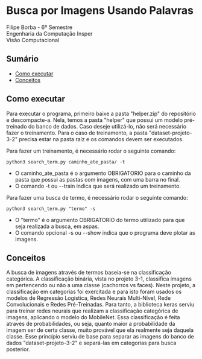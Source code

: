 # Busca por Imagens Usando Palavras
Filipe Borba - 6º Semestre<br>
Engenharia da Computação Insper<br>
Visão Computacional<br>

## Sumário

- [Como executar](#comoexecutar)
- [Conceitos](#conceitos)

## Como executar

Para executar o programa, primeiro baixe a pasta "helper.zip" do repositório e descompacte-a. Nela, temos a pasta "helper" que possui um modelo pré-treinado do banco de dados. Caso deseje utilizá-lo, não será necessário fazer o treinamento.
Para o caso de treinamento, a pasta "dataset-projeto-3-2" precisa estar na pasta raíz e os comandos devem ser executados.

Para fazer um treinamento, é necessário rodar o seguinte comando:

`python3 search_term.py caminho_ate_pasta/ -t`

- O caminho_ate_pasta é o argumento OBRIGATORIO para o caminho da pasta que possui as pastas com imagens, com uma barra no final.
- O comando -t ou --train indica que será realizado um treinamento.

Para fazer uma busca de termo, é necessário rodar o seguinte comando:

`python3 search_term.py "termo" -s`

- O "termo" é o argumento OBRIGATORIO do termo utilizado para que seja realizada a busca, em aspas.
- O comando opcional -s ou --show indica que o programa deve plotar as imagens.

## Conceitos

A busca de imagens através de termos baseia-se na classificação categórica. A classificação binária, vista no projeto 3-1, classifica imagens em pertencendo ou não a uma classe (cachorros vs faces). Neste projeto, a classificação em categorias foi exercitada e para isto foram usados os modelos de Regressão Logística, Redes Neurais Multi-Nível, Rede Convolucionais e Redes Pré-Treinadas. Para tanto, a biblioteca keras serviu para treinar redes neurais que realizam a classificação categórica de imagens, aplicando o modelo do MobileNet.
Essa classificação é feita através de probabilidades, ou seja, quanto maior a probabilidade da imagem ser de certa classe, muito provável que ela realmente seja daquela classe. Esse princípio serviu de base para separar as imagens do banco de dados "dataset-projeto-3-2" e separá-las em categorias para busca posterior.
